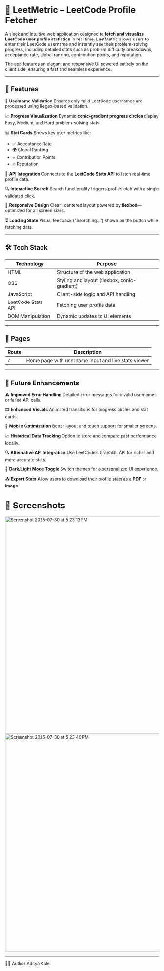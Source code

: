 # 🧠 LeetMetric – LeetCode Profile Fetcher

A sleek and intuitive web application designed to **fetch and visualize LeetCode user profile statistics** in real time. LeetMetric allows users to enter their LeetCode username and instantly see their problem-solving progress, including detailed stats such as problem difficulty breakdowns, acceptance rate, global ranking, contribution points, and reputation.

The app features an elegant and responsive UI powered entirely on the client side, ensuring a fast and seamless experience.

---

## 🚀 Features

🎯 **Username Validation**
Ensures only valid LeetCode usernames are processed using Regex-based validation.

📈 **Progress Visualization**
Dynamic **conic-gradient progress circles** display Easy, Medium, and Hard problem-solving stats.

📊 **Stat Cards**
Shows key user metrics like:

* ✅ Acceptance Rate
* 🌍 Global Ranking
* ⭐ Contribution Points
* 🔥 Reputation

🔗 **API Integration**
Connects to the **LeetCode Stats API** to fetch real-time profile data.

🔍 **Interactive Search**
Search functionality triggers profile fetch with a single validated click.

📱 **Responsive Design**
Clean, centered layout powered by **flexbox**—optimized for all screen sizes.

⏳ **Loading State**
Visual feedback ("Searching...") shown on the button while fetching data.

---

## 🛠️ Tech Stack

| **Technology**     | **Purpose**                                  |
| ------------------ | -------------------------------------------- |
| HTML               | Structure of the web application             |
| CSS                | Styling and layout (flexbox, conic-gradient) |
| JavaScript         | Client-side logic and API handling           |
| LeetCode Stats API | Fetching user profile data                   |
| DOM Manipulation   | Dynamic updates to UI elements               |

---

## 📌 Pages

| **Route** | **Description**                                     |
| --------- | --------------------------------------------------- |
| `/`       | Home page with username input and live stats viewer |

---

## 🔮 Future Enhancements

⚠️ **Improved Error Handling**
Detailed error messages for invalid usernames or failed API calls.

🎞️ **Enhanced Visuals**
Animated transitions for progress circles and stat cards.

📱 **Mobile Optimization**
Better layout and touch support for smaller screens.

📈 **Historical Data Tracking**
Option to store and compare past performance locally.

🔍 **Alternative API Integration**
Use LeetCode’s GraphQL API for richer and more accurate stats.

🌙 **Dark/Light Mode Toggle**
Switch themes for a personalized UI experience.

📤 **Export Stats**
Allow users to download their profile stats as a **PDF** or **image**.

# 📸 Screenshots

<img width="1363" height="713" alt="Screenshot 2025-07-30 at 5 23 13 PM" src="https://github.com/user-attachments/assets/5b5cbca1-deb0-4bc1-852a-5f49fc9c938c" />


<img width="1368" height="715" alt="Screenshot 2025-07-30 at 5 23 40 PM" src="https://github.com/user-attachments/assets/a174ab6c-4c17-43de-93de-25c9766f7cf9" />



---

 👨‍💻 Author Aditya Kale
